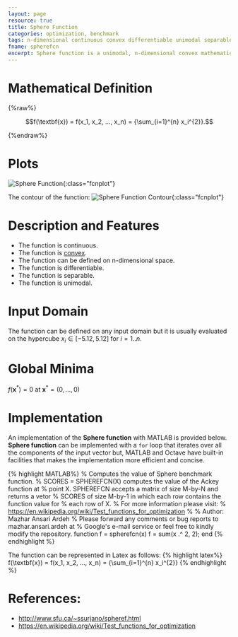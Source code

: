 ```yaml
---
layout: page
resource: true
title: Sphere Function
categories: optimization, benchmark
tags: n-dimensional continuous convex differentiable unimodal separable
fname: spherefcn
excerpt: Sphere function is a unimodal, n-dimensional convex mathematical function widely used for testing optimization algorithms
---
```



# Mathematical Definition

{%raw%}

$$f(\textbf{x}) = f(x_1, x_2, ..., x_n) = {\sum_{i=1}^{n} x_i^{2}}.$$

{%endraw%}

# Plots
![Sphere Function]({{site.baseurl}}/benchmarkfcns/plots/{{page.fname}}.png){:class="fcnplot"}

The contour of the function: 
![Sphere Function Contour]({{site.baseurl}}/benchmarkfcns/plots/{{page.fname}}_contour.png){:class="fcnplot"}

# Description and Features
* The function is continuous.
* The function is [convex](https://en.wikipedia.org/wiki/Convex_function).
* The function can be defined on n-dimensional space. 
* The function is differentiable.
* The function is separable.
* The function is unimodal.

# Input Domain
The function can be defined on any input domain but it is usually evaluated on the hypercube $x_i \in [-5.12, 5.12]$ for $i = 1..n$.

# Global Minima
$f(\textbf{x}^{\ast}) = 0$ at $\textbf{x}^{\ast} = (0, ..., 0)$

# Implementation
An implementation of the **Sphere function** with MATLAB is provided below. **Sphere function** can be implemented with a `for` loop that iterates over all the components of the input vector but, MATLAB and Octave have built-in facilities that makes the implementation more efficient and concise.

{% highlight MATLAB%}
% Computes the value of Sphere benchmark function.
% SCORES = SPHEREFCN(X) computes the value of the Ackey function at 
% point X. SPHEREFCN accepts a matrix of size M-by-N and returns a vetor 
% SCORES of size M-by-1 in which each row contains the function value for
%  each row of X.
% For more information please visit: 
% https://en.wikipedia.org/wiki/Test_functions_for_optimization
% 
% Author: Mazhar Ansari Ardeh
% Please forward any comments or bug reports to mazhar.ansari.ardeh at
% Google's e-mail service or feel free to kindly modify the repository.
function f = spherefcn(x)
    f = sum(x .^ 2, 2);
end
{% endhighlight %}

The function can be represented in Latex as follows:
{% highlight latex%}
f(\textbf{x}) = f(x_1, x_2, ..., x_n) = {\sum_{i=1}^{n} x_i^{2}}
{% endhighlight %}

# References:
* http://www.sfu.ca/~ssurjano/spheref.html
* https://en.wikipedia.org/wiki/Test_functions_for_optimization

